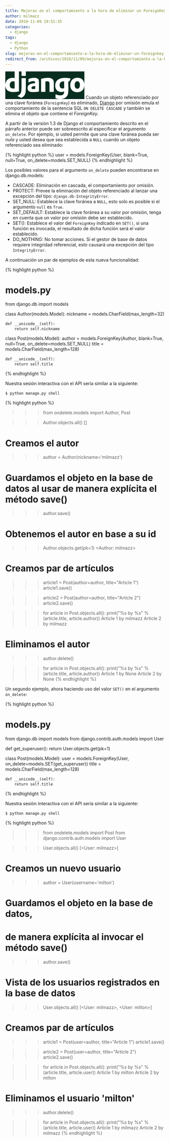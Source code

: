 ```yaml
---
title: Mejoras en el comportamiento a la hora de eliminar un ForeignKey
author: milmazz
date: 2010-11-09 19:51:35
categories:
  - django
tags:
  - django
  - Python
slug: mejoras-en-el-comportamiento-a-la-hora-de-eliminar-un-foreignkey
redirect_from: /archivos/2010/11/09/mejoras-en-el-comportamiento-a-la-hora-de-eliminar-un-foreignkey/
---
```


![Logo de Django ](/images/2010-11-09-mejoras-en-el-comportamiento-a-la-hora-de-eliminar-un-foreignkey/djangove.png) Cuando un objeto referenciado por una clave foránea (`ForeignKey`) es eliminado, [Django][] por omisión emula el comportamiento de la sentencia SQL `ON DELETE CASCADE` y también se elimina el objeto que contiene el _ForeignKey_.

A partir de la versión 1.3 de Django el comportamiento descrito en el párrafo anterior puede ser sobreescrito al especificar el argumento `on_delete`. Por ejemplo, si usted permite que una clave foránea pueda ser _nula_ y usted desea que sea establecida a `NULL` cuando un objeto referenciado sea eliminado:

{% highlight python %}
user = models.ForeignKey(User, blank=True, null=True, on_delete=models.SET_NULL)
{% endhighlight %}

Los posibles valores para el argumento `on_delete` pueden encontrarse en django.db.models:

* CASCADE: Eliminación en cascada, el comportamiento por omisión.
* PROTECT: Prevee la eliminación del objeto referenciado al lanzar una excepción del tipo: `django.db-IntegrityError`.
* SET_NULL: Establece la clave foránea a `NULL`, esto solo es posible si el argumento `null` es `True`.
* SET_DEFAULT: Establece la clave foránea a su valor por omisión, tenga en cuenta que un valor por omisión debe ser establecido.
* SET(): Establece el valor del `ForeignKey` indicado en `SET()`, si una función es invocada, el resultado de dicha función será el valor establecido.
* DO_NOTHING: No tomar acciones. Si el gestor de base de datos requiere integridad referencial, esto causará una excepción del tipo `IntegrityError`.

A continuación un par de ejemplos de esta nueva funcionalidad:

{% highlight python %}
# models.py
from django.db import models

class Author(models.Model):
    nickname = models.CharField(max_length=32)

    def __unicode__(self):
        return self.nickname

class Post(models.Model):
    author = models.ForeignKey(Author, blank=True, null=True, on_delete=models.SET_NULL)
    title = models.CharField(max_length=128)

    def __unicode__(self):
        return self.title
{% endhighlight %}

Nuestra sesión interactiva con el API sería similar a la siguiente:

	$ python manage.py shell

{% highlight python %}
>>> from ondelete.models import Author, Post

>>> Author.objects.all()
[]
# Creamos el autor
>>> author = Author(nickname='milmazz')
# Guardamos el objeto en la base de datos al usar de manera explícita el método save()
>>> author.save()

# Obtenemos el autor en base a su id
>>> Author.objects.get(pk=1)
<Author: milmazz>

# Creamos par de artículos
>>> article1 = Post(author=author, title="Article 1")
>>> article1.save()

>>> article2 = Post(author=author, title="Article 2")
>>> article2.save()

>>> for article in Post.objects.all():
     print("%s by %s" % (article.title, article.author))
Article 1 by milmazz
Article 2 by milmazz

# Eliminamos el autor
>>> author.delete()

>>> for article in Post.objects.all():
    print("%s by %s" % (article.title, article.author))
Article 1 by None
Article 2 by None
{% endhighlight %}

Un segundo ejemplo, ahora haciendo uso del valor `SET()` en el argumento `on_delete`:

{% highlight python %}
# models.py
from django.db import models
from django.contrib.auth.models import User

def get_superuser():
    return User.objects.get(pk=1)

class Post(models.Model):
    user = models.ForeignKey(User, on_delete=models.SET(get_superuser))
    title = models.CharField(max_length=128)

    def __unicode__(self):
        return self.title
{% endhighlight %}

Nuestra sesión interactiva con el API sería similar a la siguiente:

	$ python manage.py shell

{% highlight python %}
>>> from ondelete.models import Post
>>> from django.contrib.auth.models import User

>>> User.objects.all()
[<User: milmazz>]
# Creamos un nuevo usuario
>>> author = User(username='milton')
# Guardamos el objeto en la base de datos,
# de manera explícita al invocar el método save()
>>> author.save()
# Vista de los usuarios registrados en la base de datos
>>> User.objects.all()
[<User: milmazz>, <User: milton>]

# Creamos par de artículos
>>> article1 = Post(user=author, title="Article 1")
>>> article1.save()

>>> article2 = Post(user=author, title="Article 2")
>>> article2.save()

>>> for article in Post.objects.all():
     print("%s by %s" % (article.title, article.user))
Article 1 by milton
Article 2 by milton

# Eliminamos el usuario 'milton'
>>> author.delete()

>>> for article in Post.objects.all():
    print("%s by %s" % (article.title, article.user))
Article 1 by milmazz
Article 2 by milmazz
{% endhighlight %}

[Django]: http://www.djangoproject.com
